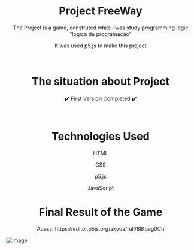<h1 align="center"> Project FreeWay </h1>

<p align="center"> The Project is a game, construted while i was study programming logic "logica de programação" </p>
<p align="center"> It was used p5.js to make this project </p>

<br>

<h1 align="center"> The situation about Project </h1>

<p align="center"> ✔️ First Version Completed ✔️ </p>

<br>

<h1 align="center"> Technologies Used </h1>

<p align="center"> HTML </p>
<p align="center"> CSS </p>
<p align="center"> p5.js </p>
<p align="center"> JavaScript </p>

<h1 align="center"> Final Result of the Game </h1>

<p align="center"> Acess: https://editor.p5js.org/akyua/full/8IKbag0Ch </p>

![image](https://user-images.githubusercontent.com/75745796/189398144-cce2141c-9791-4305-8379-450f63726e3e.png)
